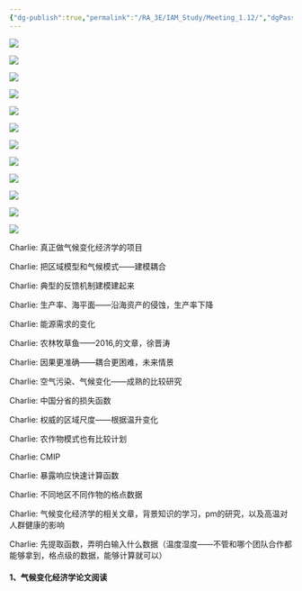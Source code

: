 ```yaml
---
{"dg-publish":true,"permalink":"/RA_3E/IAM_Study/Meeting_1.12/","dgPassFrontmatter":true,"noteIcon":"","created":"2024-01-26T20:12:27.331+08:00","updated":"2024-04-03T13:44:46.104+08:00"}
---
```




![](/img/user/RA_3E/IAM_Study/pictures/Meeting_1.12_image_1.png)

![](/img/user/RA_3E/IAM_Study/pictures/Meeting_1.12_image_2.png)

![](/img/user/RA_3E/IAM_Study/pictures/Meeting_1.12_image_3.png)

![](/img/user/RA_3E/IAM_Study/pictures/Meeting_1.12_image_4.png)

![](/img/user/RA_3E/IAM_Study/pictures/Meeting_1.12_image_5.png)

![](/img/user/RA_3E/IAM_Study/pictures/Meeting_1.12_image_6.png)

![](pictures/Pasted%20image%2020230112214323.png)

![](pictures/Pasted%20image%2020230112214340.png)

![](pictures/Pasted%20image%2020230112214351.png)

![](pictures/Pasted%20image%2020230112214359.png)

![](pictures/Pasted%20image%2020230112214208.png)

![](pictures/Pasted%20image%2020230112214216.png)

Charlie:
真正做气候变化经济学的项目

Charlie:
把区域模型和气候模式——建模耦合

Charlie:
典型的反馈机制建模建起来

Charlie:
生产率、海平面——沿海资产的侵蚀，生产率下降

Charlie:
能源需求的变化

Charlie:
农林牧草鱼——2016,的文章，徐晋涛

Charlie:
因果更准确——耦合更困难，未来情景

Charlie:
空气污染、气候变化——成熟的比较研究

Charlie:
中国分省的损失函数

Charlie:
权威的区域尺度——根据温升变化

Charlie:
农作物模式也有比较计划

Charlie:
CMIP

Charlie:
暴露响应快速计算函数

Charlie:
不同地区不同作物的格点数据

Charlie:
气候变化经济学的相关文章，背景知识的学习，pm的研究，以及高温对人群健康的影响

Charlie:
先提取函数，弄明白输入什么数据（温度湿度——不管和哪个团队合作都能够拿到，格点级的数据，能够计算就可以）


#### 1、气候变化经济学论文阅读






